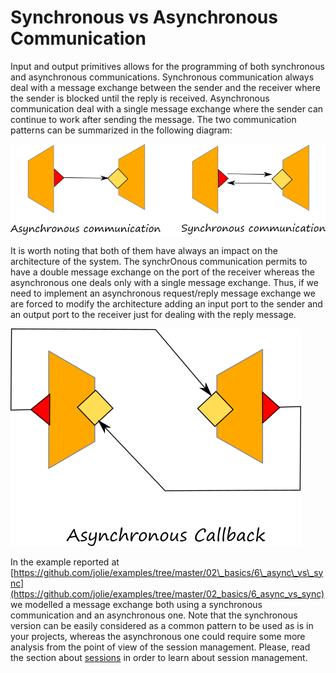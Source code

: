 # Synchronous vs Asynchronous Communication

Input and output primitives allows for the programming of both synchronous and asynchronous communications. Synchronous communication always deal with a message exchange between the sender and the receiver where the sender is blocked until the reply is received. Asynchronous communication deal with a single message exchange where the sender can continue to work after sending the message. The two communication patterns can be summarized in the following diagram:

![](../../../assets/image/asyncvssync.png)

It is worth noting that both of them have always an impact on the architecture of the system. The synchrOnous communication permits to have a double message exchange on the port of the receiver whereas the asynchronous one deals only with a single message exchange. Thus, if we need to implement an asynchronous request/reply message exchange we are forced to modify the architecture adding an input port to the sender and an output port to the receiver just for dealing with the reply message.

![](../../../assets/image/async.png)

In the example reported at [https://github.com/jolie/examples/tree/master/02\_basics/6\_async\_vs\_sync](https://github.com/jolie/examples/tree/master/02_basics/6_async_vs_sync) we modelled a message exchange both using a synchronous communication and an asynchronous one. Note that the synchronous version can be easily considered as a common pattern to be used as is in your projects, whereas the asynchronous one could require some more analysis from the point of view of the session management. Please, read the section about [sessions](../sessions.md) in order to learn about session management.
